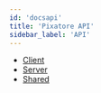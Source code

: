 ```yaml
---
id: 'docsapi'
title: 'Pixatore API'
sidebar_label: 'API'
---
```


- [Client](client/index)
- [Server](server/index)
- [Shared](shared/index)
